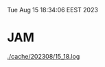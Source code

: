 Tue Aug 15 18:34:06 EEST 2023
# JAM
<a href='./cache/202308/15_18.log'>./cache/202308/15_18.log</a>

